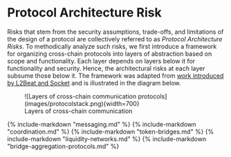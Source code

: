 # Protocol Architecture Risk
Risks that stem from the security assumptions, trade-offs, and limitations of the design of a protocol are collectively referred to as _Protocol Architecture Risks_. To methodically analyze such risks, we first introduce a framework for organizing cross-chain protocols into layers of abstraction based on scope and functionality. Each layer depends on layers below it for functionality and security. Hence, the architectural risks at each layer subsume those below it. The framework was adapted from [work introduced by L2Beat and Socket](https://gov.l2beat.com/t/l2bridge-risk-framework/31) and is illustrated in the diagram below.

<figure markdown>
  ![Layers of cross-chain communication protocols](images/protocolstack.png){width=700}
  <figcaption>Layers of cross-chain communication</figcaption>
</figure>


{% include-markdown "messaging.md" %}
{% include-markdown "coordination.md" %}
{% include-markdown "token-bridges.md" %}
{% include-markdown "liquidity-networks.md" %}
{% include-markdown "bridge-aggregation-protocols.md" %}
